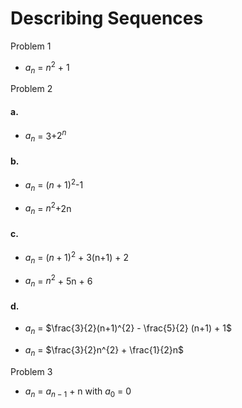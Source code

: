 # Describing Sequences
Problem 1
- $a_{n}$ = $n^{2}$ + 1


Problem 2
#### a.
- $a_{n}$ = 3+$2^{n}$ 
#### b.
- $a_{n}$ = $(n+1)^{2}$-1

- $a_{n}$ = $n^{2}$+2n
#### c.
- $a_{n}$ = $(n+1)^{2}$ + 3(n+1) + 2

- $a_{n}$ = $n^{2}$ + 5n + 6
#### d.
- $a_{n}$ = $\frac{3}{2}(n+1)^{2} - \frac{5}{2} (n+1) + 1$

- $a_{n}$ = $\frac{3}{2}n^{2} + \frac{1}{2}n$



Problem 3
- $a_{n}$ = $a_{n-1}$ + n with $a_{0}$ = 0